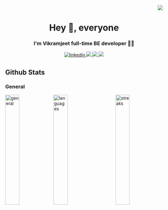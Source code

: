 
<div  align="right">
<img  src="https://komarev.com/ghpvc/?username=svikramjeet&color=lightgrey"/>
</div>
  

<h1  align="center">Hey 👋, everyone</h1>

<h3  align="center">I'm Vikramjeet full-time BE developer 👨‍💻 </h3>

<div  align="center"  width="100%"  >
          <a href="https://www.linkedin.com/in/svikramjeet" target="_blank">
            <img src=https://img.shields.io/badge/LinkedIn-0077B5?style=for-the-badge&logo=linkedin&logoColor=white alt=linkedin style="margin-bottom: 5px;" />             </a>
          <a href="https://www.twitter.com/svikramjeet" target="_blank" class="twitter">
            <img src="https://img.shields.io/badge/twitter-2CA5E0?style=for-the-badge&logo=twitter&logoColor=white"/>
          </a>   
          <a href="https://svikramjeet.blogspot.com" target="_blank" >
            <img src="https://img.shields.io/badge/blogger-000?style=for-the-badge&logo=blogger&logoColor=white" />
          </a>
          <a href="https://stackoverflow.com/users/7302526/svikramjeet" target="_blank" >
            <img src="https://img.shields.io/badge/stackoverflow-CC2100?style=for-the-badge&logo=stackoverflow&logoColor=grey" />
          </a>
      </div>

</div>

  

<h2  align="left">Github Stats</h2>

  

<h3  align="left">General</h3>

<img  align="left"  width="30%"  src="https://github-readme-stats.vercel.app/api?username=svikramjeet&show_icons=true&count_private=true"  alt="general"  />
<img  align="center"  width="30%"  src="https://github-readme-stats.vercel.app/api/top-langs/?username=svikramjeet&langs_count=8&layout=compact"  alt="languages"/>
<img  align="right"  width="30%"  src="https://github-readme-streak-stats.herokuapp.com/?user=svikramjeet&cache=false"  alt="streaks"/>
  
